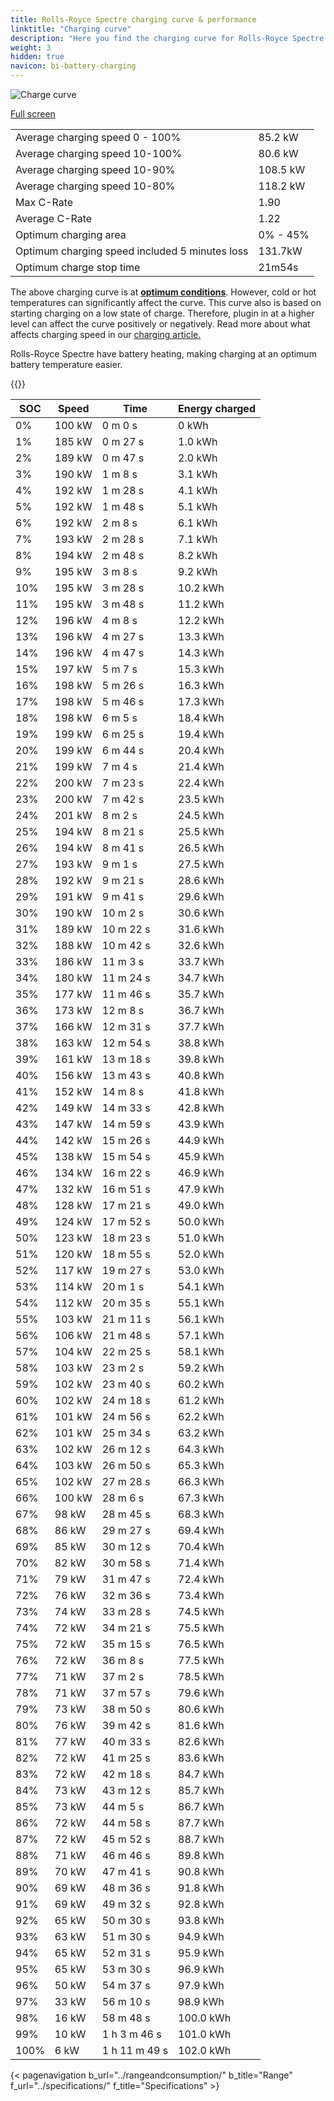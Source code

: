 ```yaml
---
title: Rolls-Royce Spectre charging curve & performance
linktitle: "Charging curve"
description: "Here you find the charging curve for Rolls-Royce Spectre."
weight: 3
hidden: true
navicon: bi-battery-charging
---
```

<!-- markdownlint-disable MD033 -->
<img src="/images/models/rolls-royce/spectre/spectre/chargingcurve.svg" alt="Charge curve" class="img-fluid">

[Full screen](/images/models/rolls-royce/spectre/spectre/chargingcurve.svg)


<table class="table table-striped border">
<tbody>
<tr>
<td>Average charging speed 0 - 100%</td><td>85.2 kW</td>
</tr>
<tr>
<td>Average charging speed 10-100%</td><td>80.6 kW</td>
</tr>
<tr>
<td>Average charging speed 10-90%</td><td>108.5 kW</td>
</tr>
<tr>
<td>Average charging speed 10-80%</td><td>118.2 kW</td>
</tr>
<tr>
<td>Max C-Rate</td><td>1.90</td>
</tr>
<tr>
<td>Average C-Rate</td><td>1.22</td>
</tr>
<tr>
<td>Optimum charging area</td><td>0% - 45%</td>
</tr>
<tr>
<td>Optimum charging speed included 5 minutes loss</td><td>131.7kW</td>
</tr>
<tr>
<td>Optimum charge stop time</td><td>21m54s</td>
</tr>
</tbody>
</table>


The above charging curve is at **[optimum conditions](../../../../../technology/battery/charging/#temperature)**. However, cold or hot temperatures can significantly affect the curve. This curve also is based on starting charging on a low state of charge. Therefore, plugin in at a higher level can affect the curve positively or negatively. Read more about what affects charging speed in our [charging article.](../../../../../technology/battery/charging/)


Rolls-Royce Spectre have battery heating, making charging at an optimum battery temperature easier.


{{<evkxdisplayaddarticle />}}
<table class="table table-striped border">
<thead>
<tr><th>SOC</th><th>Speed</th><th>Time</th><th>Energy charged</th></tr>
</thead>
<tbody>
<tr>
<td>0%</td><td>100 kW</td><td> 0 m 0 s </td><td>0 kWh </td>
</tr>
<tr>
<td>1%</td><td>185 kW</td><td> 0 m 27 s </td><td>1.0 kWh </td>
</tr>
<tr>
<td>2%</td><td>189 kW</td><td> 0 m 47 s </td><td>2.0 kWh </td>
</tr>
<tr>
<td>3%</td><td>190 kW</td><td> 1 m 8 s </td><td>3.1 kWh </td>
</tr>
<tr>
<td>4%</td><td>192 kW</td><td> 1 m 28 s </td><td>4.1 kWh </td>
</tr>
<tr>
<td>5%</td><td>192 kW</td><td> 1 m 48 s </td><td>5.1 kWh </td>
</tr>
<tr>
<td>6%</td><td>192 kW</td><td> 2 m 8 s </td><td>6.1 kWh </td>
</tr>
<tr>
<td>7%</td><td>193 kW</td><td> 2 m 28 s </td><td>7.1 kWh </td>
</tr>
<tr>
<td>8%</td><td>194 kW</td><td> 2 m 48 s </td><td>8.2 kWh </td>
</tr>
<tr>
<td>9%</td><td>195 kW</td><td> 3 m 8 s </td><td>9.2 kWh </td>
</tr>
<tr>
<td>10%</td><td>195 kW</td><td> 3 m 28 s </td><td>10.2 kWh </td>
</tr>
<tr>
<td>11%</td><td>195 kW</td><td> 3 m 48 s </td><td>11.2 kWh </td>
</tr>
<tr>
<td>12%</td><td>196 kW</td><td> 4 m 8 s </td><td>12.2 kWh </td>
</tr>
<tr>
<td>13%</td><td>196 kW</td><td> 4 m 27 s </td><td>13.3 kWh </td>
</tr>
<tr>
<td>14%</td><td>196 kW</td><td> 4 m 47 s </td><td>14.3 kWh </td>
</tr>
<tr>
<td>15%</td><td>197 kW</td><td> 5 m 7 s </td><td>15.3 kWh </td>
</tr>
<tr>
<td>16%</td><td>198 kW</td><td> 5 m 26 s </td><td>16.3 kWh </td>
</tr>
<tr>
<td>17%</td><td>198 kW</td><td> 5 m 46 s </td><td>17.3 kWh </td>
</tr>
<tr>
<td>18%</td><td>198 kW</td><td> 6 m 5 s </td><td>18.4 kWh </td>
</tr>
<tr>
<td>19%</td><td>199 kW</td><td> 6 m 25 s </td><td>19.4 kWh </td>
</tr>
<tr>
<td>20%</td><td>199 kW</td><td> 6 m 44 s </td><td>20.4 kWh </td>
</tr>
<tr>
<td>21%</td><td>199 kW</td><td> 7 m 4 s </td><td>21.4 kWh </td>
</tr>
<tr>
<td>22%</td><td>200 kW</td><td> 7 m 23 s </td><td>22.4 kWh </td>
</tr>
<tr>
<td>23%</td><td>200 kW</td><td> 7 m 42 s </td><td>23.5 kWh </td>
</tr>
<tr>
<td>24%</td><td>201 kW</td><td> 8 m 2 s </td><td>24.5 kWh </td>
</tr>
<tr>
<td>25%</td><td>194 kW</td><td> 8 m 21 s </td><td>25.5 kWh </td>
</tr>
<tr>
<td>26%</td><td>194 kW</td><td> 8 m 41 s </td><td>26.5 kWh </td>
</tr>
<tr>
<td>27%</td><td>193 kW</td><td> 9 m 1 s </td><td>27.5 kWh </td>
</tr>
<tr>
<td>28%</td><td>192 kW</td><td> 9 m 21 s </td><td>28.6 kWh </td>
</tr>
<tr>
<td>29%</td><td>191 kW</td><td> 9 m 41 s </td><td>29.6 kWh </td>
</tr>
<tr>
<td>30%</td><td>190 kW</td><td> 10 m 2 s </td><td>30.6 kWh </td>
</tr>
<tr>
<td>31%</td><td>189 kW</td><td> 10 m 22 s </td><td>31.6 kWh </td>
</tr>
<tr>
<td>32%</td><td>188 kW</td><td> 10 m 42 s </td><td>32.6 kWh </td>
</tr>
<tr>
<td>33%</td><td>186 kW</td><td> 11 m 3 s </td><td>33.7 kWh </td>
</tr>
<tr>
<td>34%</td><td>180 kW</td><td> 11 m 24 s </td><td>34.7 kWh </td>
</tr>
<tr>
<td>35%</td><td>177 kW</td><td> 11 m 46 s </td><td>35.7 kWh </td>
</tr>
<tr>
<td>36%</td><td>173 kW</td><td> 12 m 8 s </td><td>36.7 kWh </td>
</tr>
<tr>
<td>37%</td><td>166 kW</td><td> 12 m 31 s </td><td>37.7 kWh </td>
</tr>
<tr>
<td>38%</td><td>163 kW</td><td> 12 m 54 s </td><td>38.8 kWh </td>
</tr>
<tr>
<td>39%</td><td>161 kW</td><td> 13 m 18 s </td><td>39.8 kWh </td>
</tr>
<tr>
<td>40%</td><td>156 kW</td><td> 13 m 43 s </td><td>40.8 kWh </td>
</tr>
<tr>
<td>41%</td><td>152 kW</td><td> 14 m 8 s </td><td>41.8 kWh </td>
</tr>
<tr>
<td>42%</td><td>149 kW</td><td> 14 m 33 s </td><td>42.8 kWh </td>
</tr>
<tr>
<td>43%</td><td>147 kW</td><td> 14 m 59 s </td><td>43.9 kWh </td>
</tr>
<tr>
<td>44%</td><td>142 kW</td><td> 15 m 26 s </td><td>44.9 kWh </td>
</tr>
<tr>
<td>45%</td><td>138 kW</td><td> 15 m 54 s </td><td>45.9 kWh </td>
</tr>
<tr>
<td>46%</td><td>134 kW</td><td> 16 m 22 s </td><td>46.9 kWh </td>
</tr>
<tr>
<td>47%</td><td>132 kW</td><td> 16 m 51 s </td><td>47.9 kWh </td>
</tr>
<tr>
<td>48%</td><td>128 kW</td><td> 17 m 21 s </td><td>49.0 kWh </td>
</tr>
<tr>
<td>49%</td><td>124 kW</td><td> 17 m 52 s </td><td>50.0 kWh </td>
</tr>
<tr>
<td>50%</td><td>123 kW</td><td> 18 m 23 s </td><td>51.0 kWh </td>
</tr>
<tr>
<td>51%</td><td>120 kW</td><td> 18 m 55 s </td><td>52.0 kWh </td>
</tr>
<tr>
<td>52%</td><td>117 kW</td><td> 19 m 27 s </td><td>53.0 kWh </td>
</tr>
<tr>
<td>53%</td><td>114 kW</td><td> 20 m 1 s </td><td>54.1 kWh </td>
</tr>
<tr>
<td>54%</td><td>112 kW</td><td> 20 m 35 s </td><td>55.1 kWh </td>
</tr>
<tr>
<td>55%</td><td>103 kW</td><td> 21 m 11 s </td><td>56.1 kWh </td>
</tr>
<tr>
<td>56%</td><td>106 kW</td><td> 21 m 48 s </td><td>57.1 kWh </td>
</tr>
<tr>
<td>57%</td><td>104 kW</td><td> 22 m 25 s </td><td>58.1 kWh </td>
</tr>
<tr>
<td>58%</td><td>103 kW</td><td> 23 m 2 s </td><td>59.2 kWh </td>
</tr>
<tr>
<td>59%</td><td>102 kW</td><td> 23 m 40 s </td><td>60.2 kWh </td>
</tr>
<tr>
<td>60%</td><td>102 kW</td><td> 24 m 18 s </td><td>61.2 kWh </td>
</tr>
<tr>
<td>61%</td><td>101 kW</td><td> 24 m 56 s </td><td>62.2 kWh </td>
</tr>
<tr>
<td>62%</td><td>101 kW</td><td> 25 m 34 s </td><td>63.2 kWh </td>
</tr>
<tr>
<td>63%</td><td>102 kW</td><td> 26 m 12 s </td><td>64.3 kWh </td>
</tr>
<tr>
<td>64%</td><td>103 kW</td><td> 26 m 50 s </td><td>65.3 kWh </td>
</tr>
<tr>
<td>65%</td><td>102 kW</td><td> 27 m 28 s </td><td>66.3 kWh </td>
</tr>
<tr>
<td>66%</td><td>100 kW</td><td> 28 m 6 s </td><td>67.3 kWh </td>
</tr>
<tr>
<td>67%</td><td>98 kW</td><td> 28 m 45 s </td><td>68.3 kWh </td>
</tr>
<tr>
<td>68%</td><td>86 kW</td><td> 29 m 27 s </td><td>69.4 kWh </td>
</tr>
<tr>
<td>69%</td><td>85 kW</td><td> 30 m 12 s </td><td>70.4 kWh </td>
</tr>
<tr>
<td>70%</td><td>82 kW</td><td> 30 m 58 s </td><td>71.4 kWh </td>
</tr>
<tr>
<td>71%</td><td>79 kW</td><td> 31 m 47 s </td><td>72.4 kWh </td>
</tr>
<tr>
<td>72%</td><td>76 kW</td><td> 32 m 36 s </td><td>73.4 kWh </td>
</tr>
<tr>
<td>73%</td><td>74 kW</td><td> 33 m 28 s </td><td>74.5 kWh </td>
</tr>
<tr>
<td>74%</td><td>72 kW</td><td> 34 m 21 s </td><td>75.5 kWh </td>
</tr>
<tr>
<td>75%</td><td>72 kW</td><td> 35 m 15 s </td><td>76.5 kWh </td>
</tr>
<tr>
<td>76%</td><td>72 kW</td><td> 36 m 8 s </td><td>77.5 kWh </td>
</tr>
<tr>
<td>77%</td><td>71 kW</td><td> 37 m 2 s </td><td>78.5 kWh </td>
</tr>
<tr>
<td>78%</td><td>71 kW</td><td> 37 m 57 s </td><td>79.6 kWh </td>
</tr>
<tr>
<td>79%</td><td>73 kW</td><td> 38 m 50 s </td><td>80.6 kWh </td>
</tr>
<tr>
<td>80%</td><td>76 kW</td><td> 39 m 42 s </td><td>81.6 kWh </td>
</tr>
<tr>
<td>81%</td><td>77 kW</td><td> 40 m 33 s </td><td>82.6 kWh </td>
</tr>
<tr>
<td>82%</td><td>72 kW</td><td> 41 m 25 s </td><td>83.6 kWh </td>
</tr>
<tr>
<td>83%</td><td>72 kW</td><td> 42 m 18 s </td><td>84.7 kWh </td>
</tr>
<tr>
<td>84%</td><td>73 kW</td><td> 43 m 12 s </td><td>85.7 kWh </td>
</tr>
<tr>
<td>85%</td><td>73 kW</td><td> 44 m 5 s </td><td>86.7 kWh </td>
</tr>
<tr>
<td>86%</td><td>72 kW</td><td> 44 m 58 s </td><td>87.7 kWh </td>
</tr>
<tr>
<td>87%</td><td>72 kW</td><td> 45 m 52 s </td><td>88.7 kWh </td>
</tr>
<tr>
<td>88%</td><td>71 kW</td><td> 46 m 46 s </td><td>89.8 kWh </td>
</tr>
<tr>
<td>89%</td><td>70 kW</td><td> 47 m 41 s </td><td>90.8 kWh </td>
</tr>
<tr>
<td>90%</td><td>69 kW</td><td> 48 m 36 s </td><td>91.8 kWh </td>
</tr>
<tr>
<td>91%</td><td>69 kW</td><td> 49 m 32 s </td><td>92.8 kWh </td>
</tr>
<tr>
<td>92%</td><td>65 kW</td><td> 50 m 30 s </td><td>93.8 kWh </td>
</tr>
<tr>
<td>93%</td><td>63 kW</td><td> 51 m 30 s </td><td>94.9 kWh </td>
</tr>
<tr>
<td>94%</td><td>65 kW</td><td> 52 m 31 s </td><td>95.9 kWh </td>
</tr>
<tr>
<td>95%</td><td>65 kW</td><td> 53 m 30 s </td><td>96.9 kWh </td>
</tr>
<tr>
<td>96%</td><td>50 kW</td><td> 54 m 37 s </td><td>97.9 kWh </td>
</tr>
<tr>
<td>97%</td><td>33 kW</td><td> 56 m 10 s </td><td>98.9 kWh </td>
</tr>
<tr>
<td>98%</td><td>16 kW</td><td> 58 m 48 s </td><td>100.0 kWh </td>
</tr>
<tr>
<td>99%</td><td>10 kW</td><td>1 h 3 m 46 s </td><td>101.0 kWh </td>
</tr>
<tr>
<td>100%</td><td>6 kW</td><td>1 h 11 m 49 s </td><td>102.0 kWh </td>
</tr>
</tbody>
</table>


{< pagenavigation b_url="../rangeandconsumption/" b_title="Range" f_url="../specifications/" f_title="Specifications" >}

